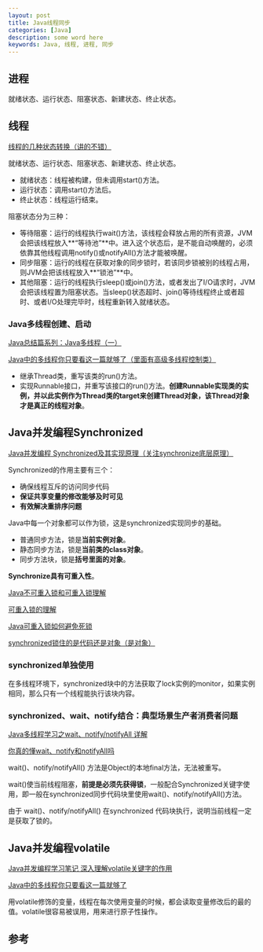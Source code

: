 ```yaml
---
layout: post
title: Java线程同步
categories: [Java]
description: some word here
keywords: Java, 线程, 进程, 同步
---
```


## 进程

就绪状态、运行状态、阻塞状态、新建状态、终止状态。

## 线程

[线程的几种状态转换（讲的不错）](https://www.cnblogs.com/jijijiefang/articles/7222955.html)

就绪状态、运行状态、阻塞状态、新建状态、终止状态。

* 就绪状态：线程被构建，但未调用start()方法。
* 运行状态：调用start()方法后。
* 终止状态：线程运行结束。

阻塞状态分为三种：

* 等待阻塞：运行的线程执行wait()方法，该线程会释放占用的所有资源，JVM会把该线程放入**“等待池”**中。进入这个状态后，是不能自动唤醒的，必须依靠其他线程调用notify()或notifyAll()方法才能被唤醒。
* 同步阻塞：运行的线程在获取对象的同步锁时，若该同步锁被别的线程占用，则JVM会把该线程放入**“锁池”**中。
* 其他阻塞：运行的线程执行sleep()或join()方法，或者发出了I/O请求时，JVM会把该线程置为阻塞状态。当sleep()状态超时、join()等待线程终止或者超时、或者I/O处理完毕时，线程重新转入就绪状态。

### Java多线程创建、启动

[Java总结篇系列：Java多线程（一）](https://www.cnblogs.com/lwbqqyumidi/p/3804883.html)

[Java中的多线程你只要看这一篇就够了（里面有高级多线程控制类）](https://www.cnblogs.com/wxd0108/p/5479442.html)

* 继承Thread类，重写该类的run()方法。
* 实现Runnable接口，并重写该接口的run()方法。**创建Runnable实现类的实例，并以此实例作为Thread类的target来创建Thread对象，该Thread对象才是真正的线程对象**。

## Java并发编程Synchronized

[Java并发编程 Synchronized及其实现原理（关注synchronize底层原理）](https://www.cnblogs.com/mingyao123/p/7424911.html)

Synchronized的作用主要有三个：

* 确保线程互斥的访问同步代码
* **保证共享变量的修改能够及时可见**
* **有效解决重排序问题**

Java中每一个对象都可以作为锁，这是synchronized实现同步的基础。

* 普通同步方法，锁是**当前实例对象**。
* 静态同步方法，锁是**当前类的class对象**。
* 同步方法块，锁是**括号里面的对象**。

**Synchronize具有可重入性**。

[Java不可重入锁和可重入锁理解](https://blog.csdn.net/u012545728/article/details/80843595)

[可重入锁的理解](https://blog.csdn.net/qq_29545781/article/details/81022872)

[Java可重入锁如何避免死锁](https://www.cnblogs.com/noodleprince/p/8722356.html)

[synchronized锁住的是代码还是对象（是对象）](https://www.cnblogs.com/QQParadise/articles/5059824.html)

### synchronized单独使用

在多线程环境下，synchronized块中的方法获取了lock实例的monitor，如果实例相同，那么只有一个线程能执行该块内容。

### synchronized、wait、notify结合：典型场景生产者消费者问题

[Java多线程学习之wait、notify/notifyAll 详解](https://www.cnblogs.com/moongeek/p/7631447.html)

[你真的懂wait、notify和notifyAll吗](https://www.jianshu.com/p/25e243850bd2?appinstall=0)

wait()、notify/notifyAll() 方法是Object的本地final方法，无法被重写。

wait()使当前线程阻塞，**前提是必须先获得锁**，一般配合Synchronized关键字使用，即一般在synchronized同步代码块里使用wait()、notify/notifyAll()方法。

由于 wait()、notify/notifyAll() 在synchronized 代码块执行，说明当前线程一定是获取了锁的。

## Java并发编程volatile

[Java并发编程学习笔记 深入理解volatile关键字的作用](https://www.cnblogs.com/daxin/p/3364014.html)

[Java中的多线程你只要看这一篇就够了](https://www.cnblogs.com/wxd0108/p/5479442.html)

用volatile修饰的变量，线程在每次使用变量的时候，都会读取变量修改后的最的值。volatile很容易被误用，用来进行原子性操作。

## 参考

